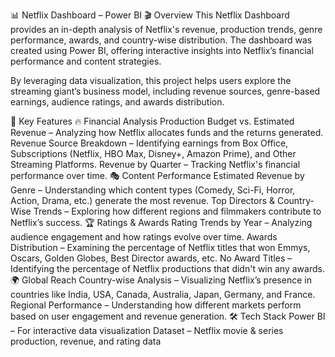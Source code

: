📊 Netflix Dashboard – Power BI
🎬 Overview
This Netflix Dashboard provides an in-depth analysis of Netflix's revenue, production trends, genre performance, awards, and country-wise distribution. The dashboard was created using Power BI, offering interactive insights into Netflix’s financial performance and content strategies.

By leveraging data visualization, this project helps users explore the streaming giant’s business model, including revenue sources, genre-based earnings, audience ratings, and awards distribution.

📌 Key Features
🔥 Financial Analysis
Production Budget vs. Estimated Revenue – Analyzing how Netflix allocates funds and the returns generated.
Revenue Source Breakdown – Identifying earnings from Box Office, Subscriptions (Netflix, HBO Max, Disney+, Amazon Prime), and Other Streaming Platforms.
Revenue by Quarter – Tracking Netflix's financial performance over time.
🎭 Content Performance
Estimated Revenue by Genre – Understanding which content types (Comedy, Sci-Fi, Horror, Action, Drama, etc.) generate the most revenue.
Top Directors & Country-Wise Trends – Exploring how different regions and filmmakers contribute to Netflix’s success.
🏆 Ratings & Awards
Rating Trends by Year – Analyzing audience engagement and how ratings evolve over time.
Awards Distribution – Examining the percentage of Netflix titles that won Emmys, Oscars, Golden Globes, Best Director awards, etc.
No Award Titles – Identifying the percentage of Netflix productions that didn't win any awards.
🌍 Global Reach
Country-wise Analysis – Visualizing Netflix’s presence in countries like India, USA, Canada, Australia, Japan, Germany, and France.
Regional Performance – Understanding how different markets perform based on user engagement and revenue generation.
🛠 Tech Stack
Power BI – For interactive data visualization
Dataset – Netflix movie & series production, revenue, and rating data


